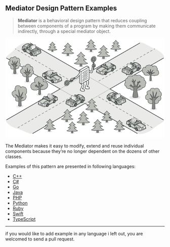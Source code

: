 ## Mediator Design Pattern Examples

> **Mediator** is a behavioral design pattern that reduces coupling between components of a program by making them communicate indirectly, through a special mediator object.

![Mediator Design Pattern](mediator.png)

The Mediator makes it easy to modify, extend and reuse individual components because they’re no longer dependent on the dozens of other classes.

Examples of this pattern are presented in following languages:

* [C++][1]
* [C#][2]
* [Go][3]
* [Java][4]
* [PHP][5]
* [Python][6]
* [Ruby][7]
* [Swift][8]
* [TypeScript][9]

---

if you would like to add example in any language i left out, you are welcomed to send a pull request.

  [1]: C++/README.md
  [2]: C#/README.md
  [3]: Go/README.md
  [4]: Java/README.md
  [5]: PHP/README.md
  [6]: Python/README.md
  [7]: Ruby/README.md
  [8]: Swift/README.md
  [9]: TypeScript/README.md
